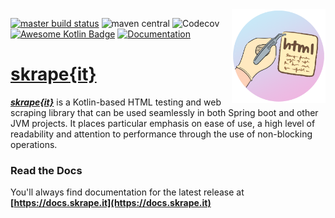 <img width="150px" height="150px" align="right" src="skrape.png"/>

[![master build status](https://img.shields.io/travis/skrapeit/skrape.it.svg?label=master)](https://travis-ci.org/skrapeit/skrape.it)
![maven central](https://img.shields.io/maven-central/v/it.skrape/core.svg)
![Codecov](https://img.shields.io/codecov/c/github/skrapeit/skrape.it.svg)
[![Awesome Kotlin Badge](https://kotlin.link/awesome-kotlin.svg)](https://github.com/KotlinBy/awesome-kotlin)
[![Documentation](https://img.shields.io/badge/skrape%7Bit%7D-docs-blue.svg)](https://docs.skrape.it)

[skrape{it}](https://docs.skrape.it)
=================================

_**[skrape{it}](http://www.skrape.it)**_ is a Kotlin-based HTML testing and web scraping library
that can be used seamlessly in both Spring boot and other JVM projects. 
It places particular emphasis on ease of use, a high level of 
readability and attention to performance through the use of non-blocking 
operations.

### Read the Docs

You'll always find documentation for the latest release at 
**[https://docs.skrape.it](https://docs.skrape.it)**
